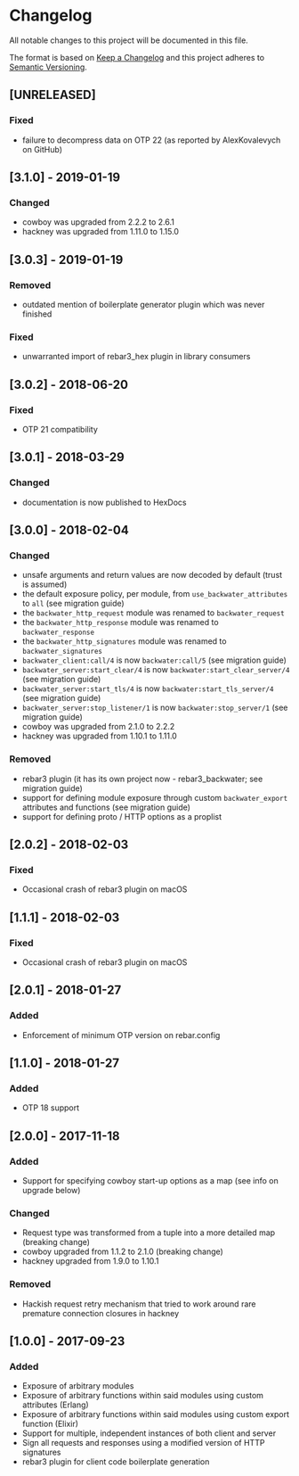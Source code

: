 # Changelog
All notable changes to this project will be documented in this file.

The format is based on [Keep a Changelog](http://keepachangelog.com/en/1.0.0/)
and this project adheres to [Semantic Versioning](http://semver.org/spec/v2.0.0.html).

## [UNRELEASED]
### Fixed
- failure to decompress data on OTP 22 (as reported by AlexKovalevych on GitHub)

## [3.1.0] - 2019-01-19
### Changed
- cowboy was upgraded from 2.2.2 to 2.6.1
- hackney was upgraded from 1.11.0 to 1.15.0

## [3.0.3] - 2019-01-19
### Removed
- outdated mention of boilerplate generator plugin which was never finished
### Fixed
- unwarranted import of rebar3_hex plugin in library consumers

## [3.0.2] - 2018-06-20
### Fixed
- OTP 21 compatibility

## [3.0.1] - 2018-03-29
### Changed
- documentation is now published to HexDocs

## [3.0.0] - 2018-02-04
### Changed
- unsafe arguments and return values are now decoded by default (trust is assumed)
- the default exposure policy, per module, from `use_backwater_attributes` to `all` (see migration guide)
- the `backwater_http_request` module was renamed to `backwater_request`
- the `backwater_http_response` module was renamed to `backwater_response`
- the `backwater_http_signatures` module was renamed to `backwater_signatures`
- `backwater_client:call/4` is now `backwater:call/5` (see migration guide)
- `backwater_server:start_clear/4` is now `backwater:start_clear_server/4` (see migration guide)
- `backwater_server:start_tls/4` is now `backwater:start_tls_server/4` (see migration guide)
- `backwater_server:stop_listener/1` is now `backwater:stop_server/1` (see migration guide)
- cowboy was upgraded from 2.1.0 to 2.2.2
- hackney was upgraded from 1.10.1 to 1.11.0
### Removed
- rebar3 plugin (it has its own project now - rebar3_backwater; see migration guide)
- support for defining module exposure through custom `backwater_export` attributes and functions (see migration guide)
- support for defining proto / HTTP options as a proplist

## [2.0.2] - 2018-02-03
### Fixed
- Occasional crash of rebar3 plugin on macOS

## [1.1.1] - 2018-02-03
### Fixed
- Occasional crash of rebar3 plugin on macOS

## [2.0.1] - 2018-01-27
### Added
- Enforcement of minimum OTP version on rebar.config

## [1.1.0] - 2018-01-27
### Added
- OTP 18 support

## [2.0.0] - 2017-11-18
### Added
- Support for specifying cowboy start-up options as a map (see info on upgrade below)
### Changed
- Request type was transformed from a tuple into a more detailed map (breaking change)
- cowboy upgraded from 1.1.2 to 2.1.0 (breaking change)
- hackney upgraded from 1.9.0 to 1.10.1
### Removed
- Hackish request retry mechanism that tried to work around rare premature connection closures in hackney

## [1.0.0] - 2017-09-23
### Added
- Exposure of arbitrary modules
- Exposure of arbitrary functions within said modules using custom attributes (Erlang)
- Exposure of arbitrary functions within said modules using custom export function (Elixir)
- Support for multiple, independent instances of both client and server
- Sign all requests and responses using a modified version of HTTP signatures
- rebar3 plugin for client code boilerplate generation
